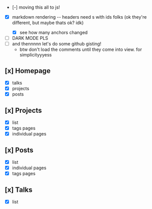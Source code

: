 
- [-] moving this all to js!
- [x] markdown rendering -- headers need <a>s with ids folks (ok they're different, but maybe thats ok? idk)
  - [x] see how many anchors changed

- [ ] DARK MODE PLS
- [ ] and thennnnn let's do some github gisting!
  - btw don't load the comments until they come into view. for simplicityyyess

## [x] Homepage
- [x] talks
- [x] projects
- [x] posts

## [x] Projects
- [x] list
- [x] tags pages
- [x] individual pages

## [x] Posts
- [x] list
- [x] individual pages
- [x] tags pages

## [x] Talks
- [x] list
